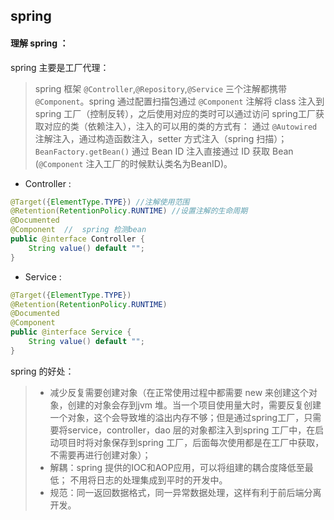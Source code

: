 ## spring 

 #### 理解 spring ：

spring 主要是工厂代理：

> spring 框架   `@Controller`,`@Repository`,`@Service`   三个注解都携带  `@Component`。spring 通过配置扫描包通过 `@Component` 注解将 class 注入到spring 工厂（控制反转），之后使用对应的类时可以通过访问 spring工厂获取对应的类（依赖注入），注入的可以用的类的方式有： 通过 `@Autowired` 注解注入，通过构造函数注入，setter 方式注入（spring 扫描）； `BeanFactory.getBean()` 通过 Bean ID 注入直接通过 ID 获取 Bean (`@Component` 注入工厂的时候默认类名为BeanID)。

 * Controller :
```java
@Target({ElementType.TYPE}) //注解使用范围
@Retention(RetentionPolicy.RUNTIME)	//设置注解的生命周期 
@Documented
@Component	//	spring 检测bean 
public @interface Controller {
    String value() default "";
}
```

 * Service :
```java
@Target({ElementType.TYPE})
@Retention(RetentionPolicy.RUNTIME)
@Documented
@Component
public @interface Service {
    String value() default "";
}
```

spring 的好处：

 > * 减少反复需要创建对象（在正常使用过程中都需要 new 来创建这个对象，创建的对象会存到jvm 堆。当一个项目使用量大时，需要反复创建一个对象，这个会导致堆的溢出内存不够；但是通过spring工厂，只需要将service，controller，dao 层的对象都注入到spring 工厂中，在启动项目时将对象保存到spring 工厂，后面每次使用都是在工厂中获取，不需要再进行创建对象）；
 > * 解耦：spring 提供的IOC和AOP应用，可以将组建的耦合度降低至最低； 不用将日志的处理集成到平时的开发中。
 > * 规范：同一返回数据格式，同一异常数据处理，这样有利于前后端分离开发。
